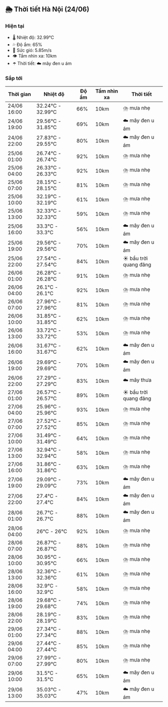 ## 🌦️ Thời tiết Hà Nội (24/06)

### Hiện tại

- 🌡️ Nhiệt độ: 32.99℃
- 💦 Độ ẩm: 65%
- 💨 Sức gió: 5.85m/s
- 👁️ Tầm nhìn xa: 10km
- ☂️ Thời tiết: ☁️ mây đen u ám

### Sắp tới

| Thời gian | Nhiệt độ | Độ ẩm | Tầm nhìn xa | Thời tiết |
| --- | --- | --- | --- | --- |
| 24/06 16:00 | 32.24℃ - 32.99℃ | 66% | 10km | ⛈️ mưa nhẹ |
| 24/06 19:00 | 29.56℃ - 31.85℃ | 69% | 10km | ☁️ mây đen u ám |
| 24/06 22:00 | 27.83℃ - 29.55℃ | 80% | 10km | ☁️ mây đen u ám |
| 25/06 01:00 | 26.74℃ - 26.74℃ | 92% | 10km | ⛈️ mưa nhẹ |
| 25/06 04:00 | 26.33℃ - 26.33℃ | 92% | 10km | ⛈️ mưa nhẹ |
| 25/06 07:00 | 28.15℃ - 28.15℃ | 81% | 10km | ⛈️ mưa nhẹ |
| 25/06 10:00 | 32.19℃ - 32.19℃ | 61% | 10km | ⛈️ mưa nhẹ |
| 25/06 13:00 | 32.33℃ - 32.33℃ | 59% | 10km | ⛈️ mưa nhẹ |
| 25/06 16:00 | 33.3℃ - 33.3℃ | 56% | 10km | ☁️ mây đen u ám |
| 25/06 19:00 | 29.56℃ - 29.56℃ | 70% | 10km | ☁️ mây đen u ám |
| 25/06 22:00 | 27.54℃ - 27.54℃ | 84% | 10km | ☀️ bầu trời quang đãng |
| 26/06 01:00 | 26.28℃ - 26.28℃ | 91% | 10km | ⛈️ mưa nhẹ |
| 26/06 04:00 | 26.1℃ - 26.1℃ | 92% | 10km | ⛈️ mưa nhẹ |
| 26/06 07:00 | 27.96℃ - 27.96℃ | 81% | 10km | ⛈️ mưa nhẹ |
| 26/06 10:00 | 31.85℃ - 31.85℃ | 62% | 10km | ⛈️ mưa nhẹ |
| 26/06 13:00 | 33.72℃ - 33.72℃ | 53% | 10km | ⛈️ mưa nhẹ |
| 26/06 16:00 | 31.67℃ - 31.67℃ | 62% | 10km | ☁️ mây đen u ám |
| 26/06 19:00 | 29.69℃ - 29.69℃ | 70% | 10km | ☁️ mây đen u ám |
| 26/06 22:00 | 27.29℃ - 27.29℃ | 83% | 10km | ☁️ mây thưa |
| 27/06 01:00 | 26.57℃ - 26.57℃ | 89% | 10km | ☀️ bầu trời quang đãng |
| 27/06 04:00 | 25.96℃ - 25.96℃ | 93% | 10km | ⛈️ mưa nhẹ |
| 27/06 07:00 | 27.52℃ - 27.52℃ | 85% | 10km | ⛈️ mưa nhẹ |
| 27/06 10:00 | 31.49℃ - 31.49℃ | 64% | 10km | ⛈️ mưa nhẹ |
| 27/06 13:00 | 32.94℃ - 32.94℃ | 58% | 10km | ⛈️ mưa nhẹ |
| 27/06 16:00 | 31.86℃ - 31.86℃ | 63% | 10km | ⛈️ mưa nhẹ |
| 27/06 19:00 | 29.09℃ - 29.09℃ | 73% | 10km | ☁️ mây đen u ám |
| 27/06 22:00 | 27.4℃ - 27.4℃ | 84% | 10km | ☁️ mây đen u ám |
| 28/06 01:00 | 26.7℃ - 26.7℃ | 88% | 10km | ☁️ mây đen u ám |
| 28/06 04:00 | 26℃ - 26℃ | 92% | 10km | ⛈️ mưa nhẹ |
| 28/06 07:00 | 26.87℃ - 26.87℃ | 88% | 10km | ⛈️ mưa nhẹ |
| 28/06 10:00 | 30.95℃ - 30.95℃ | 66% | 10km | ⛈️ mưa nhẹ |
| 28/06 13:00 | 32.36℃ - 32.36℃ | 61% | 10km | ⛈️ mưa nhẹ |
| 28/06 16:00 | 32.9℃ - 32.9℃ | 58% | 10km | ⛈️ mưa nhẹ |
| 28/06 19:00 | 29.68℃ - 29.68℃ | 74% | 10km | ⛈️ mưa nhẹ |
| 28/06 22:00 | 28.19℃ - 28.19℃ | 83% | 10km | ⛈️ mưa nhẹ |
| 29/06 01:00 | 27.34℃ - 27.34℃ | 88% | 10km | ⛈️ mưa nhẹ |
| 29/06 04:00 | 27.44℃ - 27.44℃ | 85% | 10km | ⛈️ mưa nhẹ |
| 29/06 07:00 | 27.99℃ - 27.99℃ | 80% | 10km | ⛈️ mưa nhẹ |
| 29/06 10:00 | 31.5℃ - 31.5℃ | 65% | 10km | ☁️ mây đen u ám |
| 29/06 13:00 | 35.03℃ - 35.03℃ | 47% | 10km | ☁️ mây đen u ám |
